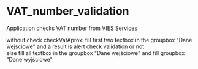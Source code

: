 # VAT_number_validation
Application checks VAT number from VIES Services

without check checkVatAprox: fill first two textbox in the groupbox "Dane wejściowe" and a result is alert check validation or not <br>
else fill all textbox in the groupbox "Dane wejściowe" and fill groupbox "Dane wyjściowe"

